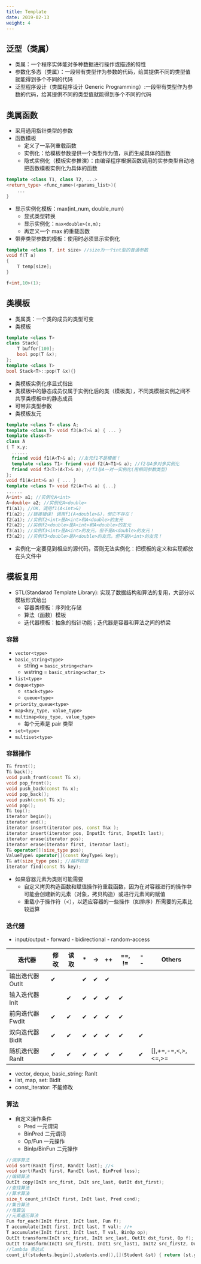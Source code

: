 ```yaml
---
title: Template
date: 2019-02-13
weight: 4
---
```


## 泛型（类属）

- 类属：一个程序实体能对多种数据进行操作或描述的特性
- 参数化多态（类属）：一段带有类型作为参数的代码，给其提供不同的类型值就能得到多个不同的代码
- 泛型程序设计（类属程序设计 Generic Programming）:一段带有类型作为参数的代码，给其提供不同的类型值就能得到多个不同的代码

## 类属函数

- 采用通用指针类型的参数
- 函数模板
  - 定义了一系列重载函数
  - 实例化：给模板参数提供一个类型作为值，从而生成具体的函数
  - 隐式实例化（模板实参推演）：由编译程序根据函数调用的实参类型自动地把函数模板实例化为具体的函数

```cpp
template <class T1, class T2, ...>
<return_type> <func_name>(<params_list>){
    ...
}
```

- 显示实例化模板：max(int_num, double_num)
  - 显式类型转换
  - 显示实例化：`max<double>(x,m);`
  - 再定义一个 max 的重载函数
- 带非类型参数的模板：使用时必须显示实例化

```cpp
template <class T, int size> //size为一个int型的普通参数
void f(T a)
{
    T temp[size];
}

f<int,10>(1);
```

## 类模板

- 类属类：一个类的成员的类型可变
- 类模板

```cpp
template <class T>
class Stack{
    T buffer[100];
    bool pop(T &x);
};
template <class T>
bool Stack<T>::pop(T &x){}
```

- 类模板实例化序显式指出
- 类模板中的静态成员仅属于实例化后的类（模板类），不同类模板实例之间不共享类模板中的静态成员
- 可带非类型参数
- 类模板友元

```cpp
template <class T> class A;
template <class T> void f3(A<T>& a) { ... }
template class<T>
class A
{ T x,y;
  ......
  friend void f1(A<T>& a); //友元f1不是模板！
  template <class T1> friend void f2(A<T1>& a); //f2与A多对多实例化
  friend void f3<T>(A<T>& a); //f3与A一对一实例化(用相同参数类型)
};
void f1(A<int>& a) { ... }
template <class T> void f2(A<T>& a) {...}
......
A<int> a1; //实例化A<int>
A<double> a2; //实例化A<double>
f1(a1); //OK，调用f1(A<int>&)
f1(a2); //链接错误! 调用f1(A<double>&)，但它不存在！
f2(a1); //实例f2<int>是A<int>和A<double>的友元
f2(a2); //实例f2<double>是A<int>和A<double>的友元
f3(a1); //实例f3<int>是A<int>的友元，但不是A<double>的友元！
f3(a2); //实例f3<double>是A<double>的友元，但不是A<int>的友元！
```

- 实例化一定要见到相应的源代码，否则无法实例化：把模板的定义和实现都放在头文件中

## 模板复用

- STL(Standarad Template Library): 实现了数据结构和算法的复用，大部分以模板形式给出
  - 容器类模板：序列化存储
  - 算法（函数）模板
  - 迭代器模板：抽象的指针功能；迭代器是容器和算法之间的桥梁

### 容器

- `vector<type>`
- `basic_string<type>`
  - string = `basic_string<char>`
  - wstring = `basic_string<wchar_t>`
- `list<type>`
- `deque<type>`
  - `stack<type>`
  - `queue<type>`
- `priority_queue<type>`
- `map<key_type, value_type>`
- `multimap<key_type, value_type>`
  - 每个元素是 pair 类型
- `set<type>`
- `multiset<type>`

### 容器操作

```cpp
T& front();
T& back();
void push_front(const T& x);
void pop_front();
void push_back(const T& x);
void pop_back();
void push(const T& x);
void pop();
T& top();
iterator begin();
iterator end();
iterator insert(iterator pos, const T&x );
iterator insert(iterator pos, InputIt first, InputIt last);
iterator erase(iterator pos);
iterator erase(iterator first, iterator last);
T& operator[](size_type pos);
ValueType& operator[](const KeyType& key);
T& at(size_type pos); //越界检查
iterator find(const T& key);
```

- 如果容器元素为类则可能需要
  - 自定义拷贝构造函数和赋值操作符重载函数，因为在对容器进行的操作中可能会创建新的元素（对象，拷贝构造）或进行元素间的赋值
  - 重载小于操作符（<），以适应容器的一些操作（如排序）所需要的元素比较运算

### 迭代器

- input/output - forward - bidirectional - random-access

| 迭代器           | 修改 | 读取 | \*  | ->  | ++  | ==, != | --  | Others             |
| ---------------- | ---- | ---- | --- | --- | --- | ------ | --- | ------------------ |
| 输出迭代器 OutIt | ✔    |      | ✔   | ✔   | ✔   |        |     |                    |
| 输入迭代器 InIt  |      | ✔    | ✔   | ✔   | ✔   | ✔      |     |                    |
| 前向迭代器 FwdIt | ✔    | ✔    | ✔   | ✔   | ✔   | ✔      |     |                    |
| 双向迭代器 BidIt | ✔    | ✔    | ✔   | ✔   | ✔   | ✔      | ✔   |                    |
| 随机迭代器 RanIt | ✔    | ✔    | ✔   | ✔   | ✔   | ✔      | ✔   | [],+=,-=,<,>,<=,>= |

- vector, deque, basic_string: RanIt
- list, map, set: BidIt
- const_iterator: 不能修改

### 算法

- 自定义操作条件
  - Pred 一元谓词
  - BinPred 二元谓词
  - Op/Fun 一元操作
  - BinIp/BinFun 二元操作

```cpp
//调序算法
void sort(RanIt first, RandIt last); //<
void sort(RanIt first, RandIt last, BinPred less);
//编辑算法
OutIt copy(InIt src_first, InIt src_last, OutIt dst_first);
//查找算法
//算术算法
size_t count_if(InIt first, InIt last, Pred cond);
//集合算法
//堆算法
//元素遍历算法
Fun for_each(InIt first, InIt last, Fun f);
T accumulate(InIt first, InIt last, T val); //+
T accumulate(InIt first, InIt last, T val, BinOp op);
OutIt transform(InIt src_first, InIt src_last, OutIt dst_first, Op f);
OutIt transform(InIt1 src_first1, InIt1 src_last1, InIt2 src_first2, OutIt dst_first, BinOp f);
//lambda 表达式
count_if(students.begin(),students.end(),[](Student &st) { return (st.get_major() == COMPUTER) && (st.get_sex() == FEMALE); });
```